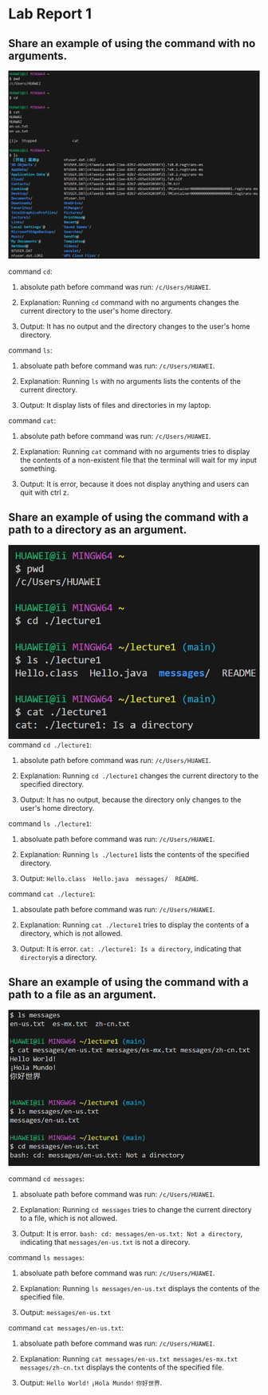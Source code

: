 # Lab Report 1
## Share an example of using the command with no arguments.
![image](noarguments.jpg)
>
command `cd`: <br>
>
1. absolute path before command was run: `/c/Users/HUAWEI`.<br>
>
2. Explanation: Running `cd` command with no arguments changes the current directory to the user's home directory.<br>
>
3. Output: It has no output and the directory changes to the user's home directory.<br>
>
command `ls`:<br>
>
1. absoluate path before command was run: `/c/Users/HUAWEI`.<br>
>
2. Explanation: Running `ls` with no arguments lists the contents of the current directory.<br>
>
3. Output: It display lists of files and directories in my laptop.<br>
>
command `cat`:<br>
>
1. absolute path before command was run: `/c/Users/HUAWEI`.<br>
>
2. Explanation: Running `cat` command with no arguments tries to display the contents of a non-existent file that the terminal will wait for my input something.<br>
>
3. Output: It is error, because it does not display anything and users can quit with ctrl z.<br>
>
## Share an example of using the command with a path to a directory as an argument.
![image](directory.jpg)
command `cd ./lecture1`:<br>
>
1. absolute path before command was run: `/c/Users/HUAWEI`.<br>
>  
2. Explanation: Running `cd ./lecture1` changes the current directory to the specified directory.<br>
> 
3. Output: It has no output, because the directory only changes to the user's home directory.<br>
> 
command `ls ./lecture1`:<br>
>
1. absoluate path before command was run: `/c/Users/HUAWEI`.<br>
>    
2. Explanation: Running `ls ./lecture1` lists the contents of the specified directory.<br>
>    
3. Output: `Hello.class  Hello.java  messages/  README`.<br>
> 
command `cat ./lecture1`:<br>
>
1. absoulate path before command was run: `/c/Users/HUAWEI`.<br>
> 
2. Explanation: Running `cat ./lecture1` tries to display the contents of a directory, which is not allowed.<br>
> 
3. Output: It is error. `cat: ./lecture1: Is a directory`, indicating that `directory`is a directory.<br>
>
## Share an example of using the command with a path to a file as an argument.
![image](file.jpg)
> 
command `cd messages`:<br>
>
1. absoluate path before command was run: `/c/Users/HUAWEI`.<br>
> 
2. Explanation: Running `cd messages` tries to change the current directory to a file, which is not allowed.<br>
> 
3. Output: It is error. `bash: cd: messages/en-us.txt: Not a directory`, indicating that `messages/en-us.txt` is not a direcory.<br>
> 
command `ls messages`:<br>
>
1. absoluate path before command was run: `/c/Users/HUAWEI`.<br>
> 
2. Explanation: Running `ls messages/en-us.txt` displays the contents of the specified file.<br>
> 
3. Output: `messages/en-us.txt`<br>
> 
command `cat messages/en-us.txt`:<br>
>
1. absoluate path before command was run: `/c/Users/HUAWEI`.<br>
> 
2. Explanation: Running `cat messages/en-us.txt messages/es-mx.txt messages/zh-cn.txt` displays the contents of the specified file.<br>
> 
3. Output: `Hello World!` `¡Hola Mundo!` `你好世界`.

